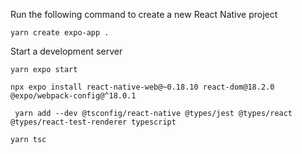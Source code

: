 Run the following command to create a new React Native project
```
yarn create expo-app .
```
Start a development server
```
yarn expo start
```
```
npx expo install react-native-web@~0.18.10 react-dom@18.2.0 @expo/webpack-config@^18.0.1
```
```
 yarn add --dev @tsconfig/react-native @types/jest @types/react @types/react-test-renderer typescript
```
```
yarn tsc
```


